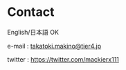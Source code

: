 # Contact

English/日本語 OK

e-mail : takatoki.makino@tier4.jp

twitter : https://twitter.com/mackierx111 